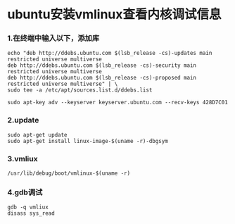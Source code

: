 # ubuntu安装vmlinux查看内核调试信息

### 1.在终端中输入以下，添加库
```
echo "deb http://ddebs.ubuntu.com $(lsb_release -cs)-updates main restricted universe multiverse
deb http://ddebs.ubuntu.com $(lsb_release -cs)-security main restricted universe multiverse
deb http://ddebs.ubuntu.com $(lsb_release -cs)-proposed main restricted universe multiverse" | \
sudo tee -a /etc/apt/sources.list.d/ddebs.list

sudo apt-key adv --keyserver keyserver.ubuntu.com --recv-keys 428D7C01
```

### 2.update
```
sudo apt-get update
sudo apt-get install linux-image-$(uname -r)-dbgsym
```

### 3.vmliux
```
/usr/lib/debug/boot/vmlinux-$(uname -r)
```

### 4.gdb调试
```
gdb -q vmliux
disass sys_read
```
